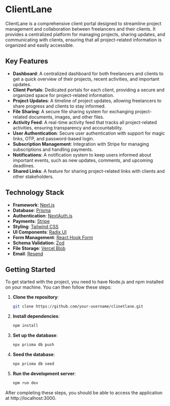 # ClientLane

ClientLane is a comprehensive client portal designed to streamline project management and collaboration between freelancers and their clients. It provides a centralized platform for managing projects, sharing updates, and communicating with clients, ensuring that all project-related information is organized and easily accessible.

## Key Features

- **Dashboard**: A centralized dashboard for both freelancers and clients to get a quick overview of their projects, recent activities, and important updates.
- **Client Portals**: Dedicated portals for each client, providing a secure and organized space for project-related information.
- **Project Updates**: A timeline of project updates, allowing freelancers to share progress and clients to stay informed.
- **File Sharing**: A secure file sharing system for exchanging project-related documents, images, and other files.
- **Activity Feed**: A real-time activity feed that tracks all project-related activities, ensuring transparency and accountability.
- **User Authentication**: Secure user authentication with support for magic links, OTP, and password-based login.
- **Subscription Management**: Integration with Stripe for managing subscriptions and handling payments.
- **Notifications**: A notification system to keep users informed about important events, such as new updates, comments, and upcoming deadlines.
- **Shared Links**: A feature for sharing project-related links with clients and other stakeholders.

## Technology Stack

- **Framework**: [Next.js](https://nextjs.org/)
- **Database**: [Prisma](https://www.prisma.io/)
- **Authentication**: [NextAuth.js](https://next-auth.js.org/)
- **Payments**: [Stripe](https://stripe.com/)
- **Styling**: [Tailwind CSS](https://tailwindcss.com/)
- **UI Components**: [Radix UI](https://www.radix-ui.com/)
- **Form Management**: [React Hook Form](https://react-hook-form.com/)
- **Schema Validation**: [Zod](https://zod.dev/)
- **File Storage**: [Vercel Blob](https://vercel.com/docs/storage/blob)
- **Email**: [Resend](https://resend.com/)

## Getting Started

To get started with the project, you need to have Node.js and npm installed on your machine. You can then follow these steps:

1. **Clone the repository**:
   ```bash
   git clone https://github.com/your-username/clinetlane.git
   ```
2. **Install dependencies**:
    ```bash
    npm install
    ```
3. **Set up the database**:
    ```bash
    npx prisma db push
    ```
4. **Seed the database**:
    ```bash
    npx prisma db seed
    ```
5. **Run the development server**:
    ```bash
    npm run dev
    ```

After completing these steps, you should be able to access the application at http://localhost:3000.
